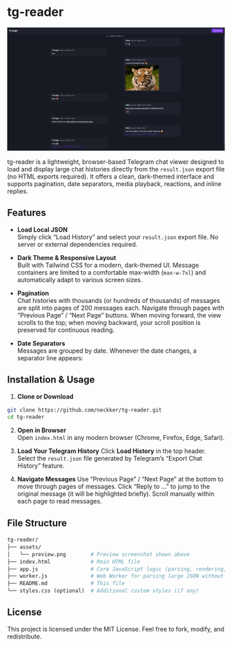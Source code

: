 # tg-reader

![Preview](assets/preview.png)

tg-reader is a lightweight, browser-based Telegram chat viewer designed to load and display large chat histories directly from the `result.json` export file (no HTML exports required). It offers a clean, dark-themed interface and supports pagination, date separators, media playback, reactions, and inline replies.

## Features

- **Load Local JSON**  
  Simply click “Load History” and select your `result.json` export file. No server or external dependencies required.

- **Dark Theme & Responsive Layout**  
  Built with Tailwind CSS for a modern, dark-themed UI. Message containers are limited to a comfortable max-width (`max-w-7xl`) and automatically adapt to various screen sizes.

- **Pagination**  
  Chat histories with thousands (or hundreds of thousands) of messages are split into pages of 200 messages each. Navigate through pages with “Previous Page” / “Next Page” buttons. When moving forward, the view scrolls to the top; when moving backward, your scroll position is preserved for continuous reading.

- **Date Separators**  
  Messages are grouped by date. Whenever the date changes, a separator line appears:

## Installation & Usage

1. **Clone or Download**  
```bash
git clone https://github.com/neckker/tg-reader.git
cd tg-reader
```

2. **Open in Browser**  
Open `index.html` in any modern browser (Chrome, Firefox, Edge, Safari).

3. **Load Your Telegram History**
Click **Load History** in the top header.
Select the `result.json` file generated by Telegram’s “Export Chat History” feature.

4. **Navigate Messages**
Use “Previous Page” / “Next Page” at the bottom to move through pages of messages.
Click “Reply to …” to jump to the original message (it will be highlighted briefly).
Scroll manually within each page to read messages.

## File Structure
```graphql
tg-reader/
├── assets/
│   └── preview.png        # Preview screenshot shown above
├── index.html             # Main HTML file
├── app.js                 # Core JavaScript logic (parsing, rendering, pagination)
├── worker.js              # Web Worker for parsing large JSON without freezing UI
├── README.md              # This file
└── styles.css (optional)  # Additional custom styles (if any)
```

## License
This project is licensed under the MIT License. Feel free to fork, modify, and redistribute.
